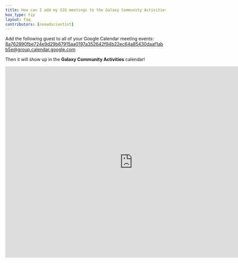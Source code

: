 ```yaml
---
title: How can I add my SIG meetings to the Galaxy Community Activities calendar?
box_type: tip
layout: faq
contributors: [nomadscientist]
---
```


Add the following guest to all of your Google Calendar meeting events: 8a762890fbe724e9d29b67915aa0197a352642f94b22ec64a85430daaf1abb5e@group.calendar.google.com

Then it will show up in the **Galaxy Community Activities** calendar!

<iframe src="https://calendar.google.com/calendar/embed?height=600&wkst=1&ctz=Europe%2FLondon&showPrint=0&showCalendars=0&mode=AGENDA&src=OGE3NjI4OTBmYmU3MjRlOWQyOWI2NzkxNWFhMDE5N2EzNTI2NDJmOTRiMjJlYzY0YTg1NDMwZGFhZjFhYmI1ZUBncm91cC5jYWxlbmRhci5nb29nbGUuY29t&color=%234285F4" style="border-width:0" width="800" height="600" frameborder="0" scrolling="no"></iframe>
